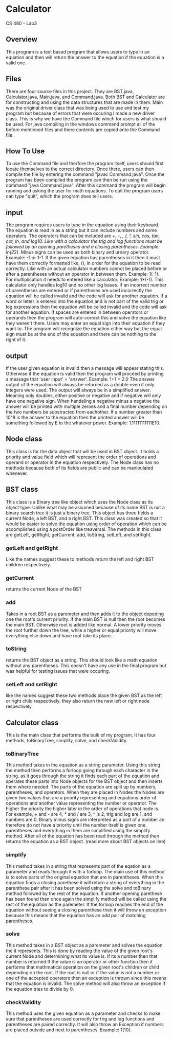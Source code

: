 # Calculator
CS 480 - Lab3

## Overview
This program is a text based program that allows users to type in an equation and then will return the answer to the equation if the equation is a valid one.

## Files
There are four source files in this project.
They are BST.java, Calculator.java, Main.java, and Command.java.
Both BST and Calculator are for constructing and using the data structures that are made in them.
Main was the original driver class that was being used to use and test my program but because of errors that were occuring I made a new driver class.
This is why we have the Command file which for users is what should be used.
For java compiling in the windows command prompt all of the before mentioned files and there contents are copied onto the Command file.

## How To Use
To use the Command file and therfore the program itself, users should first locate themselves to the correct directory.
Once there, users can then compile the file by entering the command "javac Command.java".
Once the program has been compiled the program can then be run using the command "java Command.java".
After this command the program will begin running and asking the user for math equations.
To quit the program users can type "quit", which the program does tell users.

## input
The program requires users to type in the equation using their keyboard. 
The equation is read in as a string but it can include numbers and some operators.
The operators that can be included are +, -, *, /, ^, sin, cos, tan, cot, ln, and log10.
Like with a calculator the trig and log functions must be followed by an opening paretheses and a closing parentheses. Example: ln(2*2).
Minus signs can be used as both binary and urnary operator. Example: -1 or 1-1.
If the given equation has parentheses in it then it must have them correctly formatted like, (), in order for the equation to be read correctly.
Like with an actual calculator numbers cannot be placed before or after a parentheses without an operator in between them. Example: 1(-1).
For multiplication it needs to entered like a calculator. Example: 1*(-1).
This calculator only handles log10 and no other log bases.
If an incorrect number of parentheses are entered or if parentheses are used incorrectly the equation will be called invalid and the code will ask for another equation.
If a word or letter is entered into the equation and is not part of the valid trig or log expressions then the equation will be called invalid and the code will ask for another equation.
If spaces are entered in between operators or operands then the program will auto-correct this and solve the equation like they weren't there.
Users may enter an equal sign into their equation if they want to. 
The program will recognize the equation either way but the equal sign must be at the end of the equation and there can be nothing to the right of it.


## output
If the user given equation is invalid then a message will appear stating this.
Otherwise if the equation is valid then the program will proceed by printing a message that 'user input' = 'answer'. Example: 1+1 = 2.0
The answer output of the equation will always be returned as a double even if only integers were used.
The output will always be in a simplified answer. Meaning only doubles, either positive or negative and if negative will only have one negative sign.
When handeling a negative minus a negative the answer will be printed with multiple zeroes and a final number depending on the two numbers be substracted from eachother.
If a number greater than 10^8 is the answer to the equation then the printed answer will be something followed by E to the whatever power. Example: 1.11111111111E10.

## Node class
This class is for the data object that will be used in BST object.
It holds a priority and value field which will represent the order of operations and operand or operator in the equation respectively.
The Node class has no methods because both of its fields are public and can be manipulated whenever.

## BST class
This class is a Binary tree like object which uses the Node class as its object type.
Unlike what may be assumed because of its name BST is not a binary search tree it is just a binary tree.
This object has three fields a current Node, a left BST, and a right BST.
This class was created so that it would be easier to solve the equation using order of operation which can be accomplished using a postOrder like treaversal.
The methods in this class are getLeft, getRight, getCurrent, add, toString, setLeft, and setRight.

### getLeft and getRight
Like the names suggest these to methods return the left and right BST children respectively.

### getCurrent
returns the current Node of the BST

### add
Takes in a root BST as a paremeter and then adds it to the object depeding one the root's current priority.
if the main BST is null then the root becomes the main BST.
Otherwise root is added like normal.
A lower priority moves the root further down the tree, while a higher or equal priority will move everything else down and have root take its place.

### toString
returns the BST object as a string.
This should look like a math equation without any parentheses.
This doesn't have any use in the final program but was helpful for testing issues that were occuring.

### setLeft and setRight
like the names suggest these two methods place the given BST as the left or right child respectively.
they also return the new left or right node respectively.

## Calculator class
This is the main class that performs the bulk of my program.
It has four methods, toBinaryTree, simplify, solve, and checkValidity.

### toBinaryTree
This method takes in the equation as a string parameter.
Using this string the method then performs a forloop going through each character in the string.
as it goes through the string it finds each part of the equation and sperates these parts into Node objects for the BST object and then inserts them where needed.
The parts of the equation are split up by numbers, parentheses, and operators.
When they are placed in Nodes the Nodes are given two values that are a priority representing and equations order of operations and another value representing the number or operator.
The higher the priority the higher later in the order of operations that node is.
For example, + and - are 4, * and / are 3, ^ is 2, trig and log are 1, and numbers are 0.
Binary minus signs are interpreted as a part of a number an therefore do not have a priority until the number itself is given one.
parentheses and everything in them are simplified using the simplify method.
After all of the equation has been read through the method then returns the equation as a BST object. (read more about BST objects on line)

### simplify
This method takes in a string that represents part of the eqation as a parameter and reads through it with a forloop.
The main use of this method is to solve parts of the original equation that are in parentheses.
When this equation finds a closing parethese it will return a string of everything in the parenthese pair after it has been solved using the solve and toBinary method followed by the rest of the equation.
If another opening parethese has been found then once again the simplify method will be called using the rest of the equation as the paremeter.
If the forloop reaches the end of the equation without seeing a closing parenthese then it will throw an exception because this means that the equation has an odd pair of matching parentheses.

### solve
This method takes in a BST object as a paremeter and solves the equation the it represents.
This is done by reading the value of the given root's current Node and determining what its value is.
If its a number then that number is returned
If the value is an operator or other function then it performs that mathmatical operation on the given root's children or child depending on the root.
If the root is null or if the value is not a number or one of the accepted operators then an exception is thrown since this means that the equation is invalid.
The solve method will also throw an exception if the equation tries to divide by 0.

### checkValidity
This method uses the given equation as a parameter and checks to make sure that parentheses are used correctly for trig and log functions and parentheses are paired correctly.
It will also throw an Exception if numbers are placed outside and next to parentheses. Example: 1(10).
















